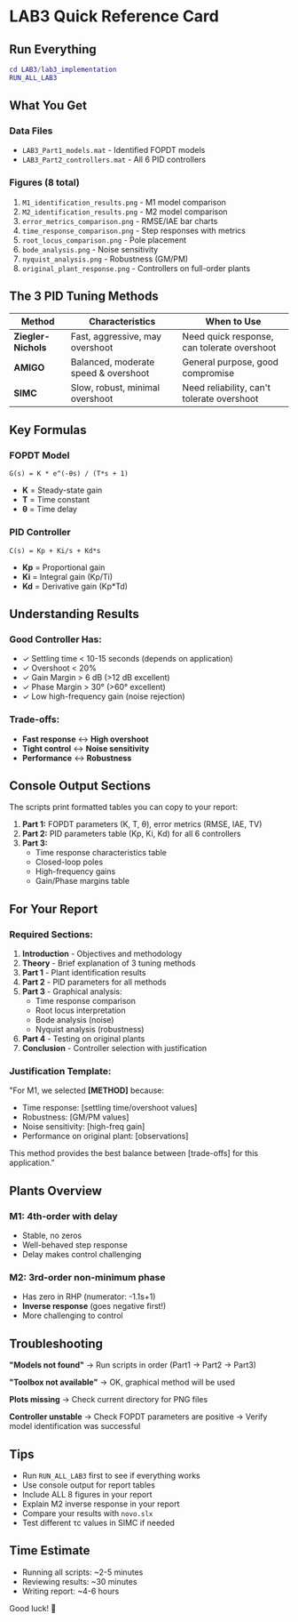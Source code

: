 # LAB3 Quick Reference Card

## Run Everything

```matlab
cd LAB3/lab3_implementation
RUN_ALL_LAB3
```

## What You Get

### Data Files
- `LAB3_Part1_models.mat` - Identified FOPDT models
- `LAB3_Part2_controllers.mat` - All 6 PID controllers

### Figures (8 total)
1. `M1_identification_results.png` - M1 model comparison
2. `M2_identification_results.png` - M2 model comparison
3. `error_metrics_comparison.png` - RMSE/IAE bar charts
4. `time_response_comparison.png` - Step responses with metrics
5. `root_locus_comparison.png` - Pole placement
6. `bode_analysis.png` - Noise sensitivity
7. `nyquist_analysis.png` - Robustness (GM/PM)
8. `original_plant_response.png` - Controllers on full-order plants

## The 3 PID Tuning Methods

| Method | Characteristics | When to Use |
|--------|----------------|-------------|
| **Ziegler-Nichols** | Fast, aggressive, may overshoot | Need quick response, can tolerate overshoot |
| **AMIGO** | Balanced, moderate speed & overshoot | General purpose, good compromise |
| **SIMC** | Slow, robust, minimal overshoot | Need reliability, can't tolerate overshoot |

## Key Formulas

### FOPDT Model
```
G(s) = K * e^(-θs) / (T*s + 1)
```
- **K** = Steady-state gain
- **T** = Time constant
- **θ** = Time delay

### PID Controller
```
C(s) = Kp + Ki/s + Kd*s
```
- **Kp** = Proportional gain
- **Ki** = Integral gain (Kp/Ti)
- **Kd** = Derivative gain (Kp*Td)

## Understanding Results

### Good Controller Has:
- ✓ Settling time < 10-15 seconds (depends on application)
- ✓ Overshoot < 20%
- ✓ Gain Margin > 6 dB (>12 dB excellent)
- ✓ Phase Margin > 30° (>60° excellent)
- ✓ Low high-frequency gain (noise rejection)

### Trade-offs:
- **Fast response** ↔ **High overshoot**
- **Tight control** ↔ **Noise sensitivity**
- **Performance** ↔ **Robustness**

## Console Output Sections

The scripts print formatted tables you can copy to your report:

1. **Part 1:** FOPDT parameters (K, T, θ), error metrics (RMSE, IAE, TV)
2. **Part 2:** PID parameters table (Kp, Ki, Kd) for all 6 controllers
3. **Part 3:**
   - Time response characteristics table
   - Closed-loop poles
   - High-frequency gains
   - Gain/Phase margins table

## For Your Report

### Required Sections:
1. **Introduction** - Objectives and methodology
2. **Theory** - Brief explanation of 3 tuning methods
3. **Part 1** - Plant identification results
4. **Part 2** - PID parameters for all methods
5. **Part 3** - Graphical analysis:
   - Time response comparison
   - Root locus interpretation
   - Bode analysis (noise)
   - Nyquist analysis (robustness)
6. **Part 4** - Testing on original plants
7. **Conclusion** - Controller selection with justification

### Justification Template:

"For M1, we selected **[METHOD]** because:
- Time response: [settling time/overshoot values]
- Robustness: [GM/PM values]
- Noise sensitivity: [high-freq gain]
- Performance on original plant: [observations]

This method provides the best balance between [trade-offs] for this application."

## Plants Overview

### M1: 4th-order with delay
- Stable, no zeros
- Well-behaved step response
- Delay makes control challenging

### M2: 3rd-order non-minimum phase
- Has zero in RHP (numerator: -1.1s+1)
- **Inverse response** (goes negative first!)
- More challenging to control

## Troubleshooting

**"Models not found"**
→ Run scripts in order (Part1 → Part2 → Part3)

**"Toolbox not available"**
→ OK, graphical method will be used

**Plots missing**
→ Check current directory for PNG files

**Controller unstable**
→ Check FOPDT parameters are positive
→ Verify model identification was successful

## Tips

- Run `RUN_ALL_LAB3` first to see if everything works
- Use console output for report tables
- Include ALL 8 figures in your report
- Explain M2 inverse response in your report
- Compare your results with `novo.slx`
- Test different τc values in SIMC if needed

## Time Estimate

- Running all scripts: ~2-5 minutes
- Reviewing results: ~30 minutes
- Writing report: ~4-6 hours

Good luck! 🚀
